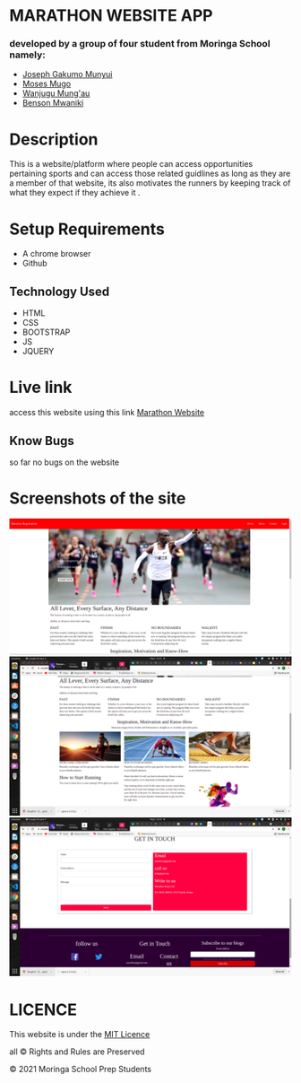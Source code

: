 # MARATHON WEBSITE APP
### developed by a group of four student from Moringa School namely:
* <a href="#">Joseph Gakumo Munyui</a>
* <a href="#">Moses Mugo</a>
* <a href="#">Wanjugu Mung'au</a>
* <a href="#">Benson Mwaniki</a>

# Description
This is a website/platform where people can access opportunities pertaining sports and can access those related guidlines as long as they are a member of that website, its also motivates the runners by keeping track of what they expect if they achieve it .

# Setup Requirements
* A chrome browser
 * Github

 ## Technology Used 
 * HTML
 * CSS
 * BOOTSTRAP
 * JS
 * JQUERY
 
 # Live link 
access this website using this link 
<a href="https://joegakumo21.github.io/Marathon-Website2/">Marathon Website</a>

## Know Bugs
so far no bugs on the website

# Screenshots of the site
<img src="./assets/homepage.png">
<img src="./assets/screenshot2.png">
<img src="./assets/footer.png">

# LICENCE
This website is under the <a href="https://choosealicense.com/licenses/mit/#">MIT Licence</a>

 all &copy; Rights and Rules are Preserved

&copy; 2021 Moringa School Prep Students
